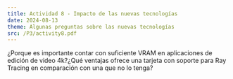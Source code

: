 ```yaml
---
title: Actividad 8 - Impacto de las nuevas tecnologías
date: 2024-08-13
theme: Algunas preguntas sobre las nuevas tecnologías
src: /P3/activity8.pdf
---
```


¿Porque es importante contar con suficiente VRAM en aplicaciones de edición de video 4k?¿Qué ventajas ofrece una tarjeta con soporte para Ray Tracing en comparación con una que no lo tenga?


